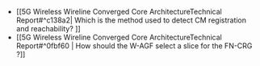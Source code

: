 - [[5G Wireless Wireline Converged Core ArchitectureTechnical Report#^c138a2| Which is the method used to detect CM registration and reachability? ]]
- [[5G Wireless Wireline Converged Core ArchitectureTechnical Report#^0fbf60 | How should the W-AGF select a slice for the FN-CRG ?]]